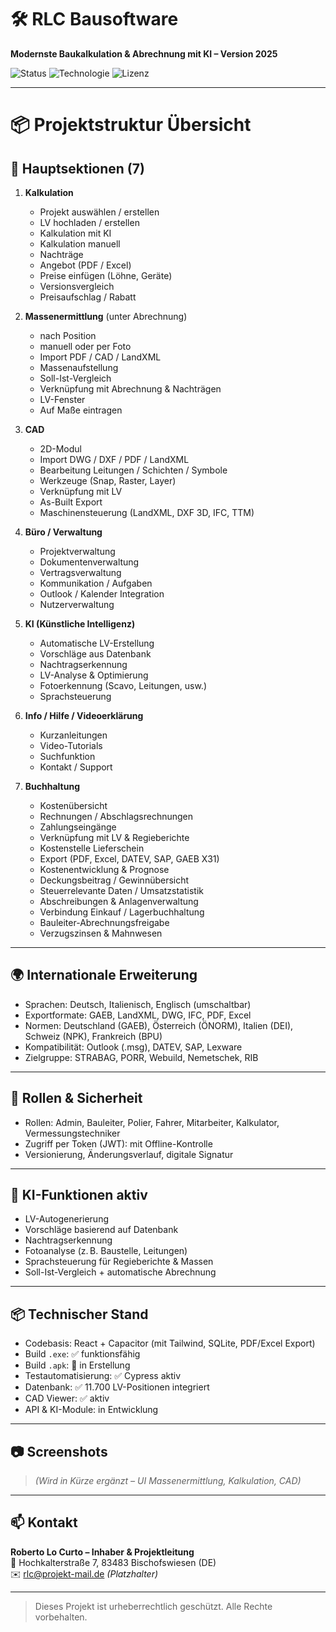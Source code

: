 
# 🛠️ RLC Bausoftware

**Modernste Baukalkulation & Abrechnung mit KI – Version 2025**

![Status](https://img.shields.io/badge/status-in%20development-blue)
![Technologie](https://img.shields.io/badge/technologie-React%20%2B%20Capacitor-green)
![Lizenz](https://img.shields.io/badge/license-proprietary-red)

---

# 📦 Projektstruktur Übersicht

## 🧱 Hauptsektionen (7)

1. **Kalkulation**
   - Projekt auswählen / erstellen
   - LV hochladen / erstellen
   - Kalkulation mit KI
   - Kalkulation manuell
   - Nachträge
   - Angebot (PDF / Excel)
   - Preise einfügen (Löhne, Geräte)
   - Versionsvergleich
   - Preisaufschlag / Rabatt

2. **Massenermittlung** (unter Abrechnung)
   - nach Position
   - manuell oder per Foto
   - Import PDF / CAD / LandXML
   - Massenaufstellung
   - Soll-Ist-Vergleich
   - Verknüpfung mit Abrechnung & Nachträgen
   - LV-Fenster
   - Auf Maße eintragen

3. **CAD**
   - 2D-Modul
   - Import DWG / DXF / PDF / LandXML
   - Bearbeitung Leitungen / Schichten / Symbole
   - Werkzeuge (Snap, Raster, Layer)
   - Verknüpfung mit LV
   - As-Built Export
   - Maschinensteuerung (LandXML, DXF 3D, IFC, TTM)

4. **Büro / Verwaltung**
   - Projektverwaltung
   - Dokumentenverwaltung
   - Vertragsverwaltung
   - Kommunikation / Aufgaben
   - Outlook / Kalender Integration
   - Nutzerverwaltung

5. **KI (Künstliche Intelligenz)**
   - Automatische LV-Erstellung
   - Vorschläge aus Datenbank
   - Nachtragserkennung
   - LV-Analyse & Optimierung
   - Fotoerkennung (Scavo, Leitungen, usw.)
   - Sprachsteuerung

6. **Info / Hilfe / Videoerklärung**
   - Kurzanleitungen
   - Video-Tutorials
   - Suchfunktion
   - Kontakt / Support

7. **Buchhaltung**
   - Kostenübersicht
   - Rechnungen / Abschlagsrechnungen
   - Zahlungseingänge
   - Verknüpfung mit LV & Regieberichte
   - Kostenstelle Lieferschein
   - Export (PDF, Excel, DATEV, SAP, GAEB X31)
   - Kostenentwicklung & Prognose
   - Deckungsbeitrag / Gewinnübersicht
   - Steuerrelevante Daten / Umsatzstatistik
   - Abschreibungen & Anlagenverwaltung
   - Verbindung Einkauf / Lagerbuchhaltung
   - Bauleiter-Abrechnungsfreigabe
   - Verzugszinsen & Mahnwesen

---

## 🌍 Internationale Erweiterung
- Sprachen: Deutsch, Italienisch, Englisch (umschaltbar)
- Exportformate: GAEB, LandXML, DWG, IFC, PDF, Excel
- Normen: Deutschland (GAEB), Österreich (ÖNORM), Italien (DEI), Schweiz (NPK), Frankreich (BPU)
- Kompatibilität: Outlook (.msg), DATEV, SAP, Lexware
- Zielgruppe: STRABAG, PORR, Webuild, Nemetschek, RIB

---

## 🔐 Rollen & Sicherheit
- Rollen: Admin, Bauleiter, Polier, Fahrer, Mitarbeiter, Kalkulator, Vermessungstechniker
- Zugriff per Token (JWT): mit Offline-Kontrolle
- Versionierung, Änderungsverlauf, digitale Signatur

---

## 🧠 KI-Funktionen aktiv
- LV-Autogenerierung
- Vorschläge basierend auf Datenbank
- Nachtragserkennung
- Fotoanalyse (z. B. Baustelle, Leitungen)
- Sprachsteuerung für Regieberichte & Massen
- Soll-Ist-Vergleich + automatische Abrechnung

---

## 📦 Technischer Stand
- Codebasis: React + Capacitor (mit Tailwind, SQLite, PDF/Excel Export)
- Build `.exe`: ✅ funktionsfähig
- Build `.apk`: 🔄 in Erstellung
- Testautomatisierung: ✅ Cypress aktiv
- Datenbank: ✅ 11.700 LV-Positionen integriert
- CAD Viewer: ✅ aktiv
- API & KI-Module: in Entwicklung

---

## 📷 Screenshots
> *(Wird in Kürze ergänzt – UI Massenermittlung, Kalkulation, CAD)*

---

## 📫 Kontakt
**Roberto Lo Curto – Inhaber & Projektleitung**  
📍 Hochkalterstraße 7, 83483 Bischofswiesen (DE)  
✉️ rlc@projekt-mail.de *(Platzhalter)*  

---

> Dieses Projekt ist urheberrechtlich geschützt. Alle Rechte vorbehalten.
